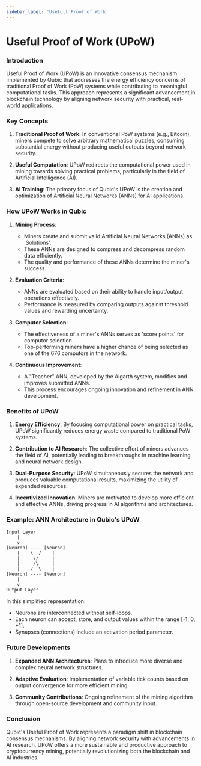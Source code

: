 ```yaml
---
sidebar_label: 'Usefull Proof of Work'
---
```


# Useful Proof of Work (UPoW)

### Introduction

Useful Proof of Work (UPoW) is an innovative consensus mechanism implemented by Qubic that addresses the energy efficiency concerns of traditional Proof of Work (PoW) systems while contributing to meaningful computational tasks. This approach represents a significant advancement in blockchain technology by aligning network security with practical, real-world applications.

### Key Concepts

1. **Traditional Proof of Work**: In conventional PoW systems (e.g., Bitcoin), miners compete to solve arbitrary mathematical puzzles, consuming substantial energy without producing useful outputs beyond network security.

2. **Useful Computation**: UPoW redirects the computational power used in mining towards solving practical problems, particularly in the field of Artificial Intelligence (AI).

3. **AI Training**: The primary focus of Qubic's UPoW is the creation and optimization of Artificial Neural Networks (ANNs) for AI applications.

### How UPoW Works in Qubic

1. **Mining Process**:
   - Miners create and submit valid Artificial Neural Networks (ANNs) as 'Solutions'.
   - These ANNs are designed to compress and decompress random data efficiently.
   - The quality and performance of these ANNs determine the miner's success.

2. **Evaluation Criteria**:
   - ANNs are evaluated based on their ability to handle input/output operations effectively.
   - Performance is measured by comparing outputs against threshold values and rewarding uncertainty.

3. **Computor Selection**:
   - The effectiveness of a miner's ANNs serves as 'score points' for computor selection.
   - Top-performing miners have a higher chance of being selected as one of the 676 computors in the network.

4. **Continuous Improvement**:
   - A "Teacher" ANN, developed by the Aigarth system, modifies and improves submitted ANNs.
   - This process encourages ongoing innovation and refinement in ANN development.

### Benefits of UPoW

1. **Energy Efficiency**: By focusing computational power on practical tasks, UPoW significantly reduces energy waste compared to traditional PoW systems.

2. **Contribution to AI Research**: The collective effort of miners advances the field of AI, potentially leading to breakthroughs in machine learning and neural network design.

3. **Dual-Purpose Security**: UPoW simultaneously secures the network and produces valuable computational results, maximizing the utility of expended resources.

4. **Incentivized Innovation**: Miners are motivated to develop more efficient and effective ANNs, driving progress in AI algorithms and architectures.

### Example: ANN Architecture in Qubic's UPoW

```
Input Layer
    |
    v
[Neuron] ---- [Neuron]
    |    \  /    |
    |     \/     |
    |     /\     |
    |    /  \    |
[Neuron] ---- [Neuron]
    |
    v
Output Layer
```

In this simplified representation:
- Neurons are interconnected without self-loops.
- Each neuron can accept, store, and output values within the range [-1, 0, +1].
- Synapses (connections) include an activation period parameter.

### Future Developments

1. **Expanded ANN Architectures**: Plans to introduce more diverse and complex neural network structures.

2. **Adaptive Evaluation**: Implementation of variable tick counts based on output convergence for more efficient mining.

3. **Community Contributions**: Ongoing refinement of the mining algorithm through open-source development and community input.

### Conclusion

Qubic's Useful Proof of Work represents a paradigm shift in blockchain consensus mechanisms. By aligning network security with advancements in AI research, UPoW offers a more sustainable and productive approach to cryptocurrency mining, potentially revolutionizing both the blockchain and AI industries.